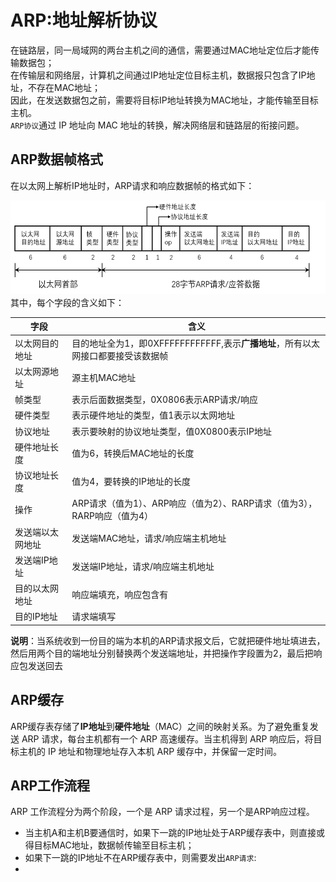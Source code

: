# ARP:地址解析协议  
在链路层，同一局域网的两台主机之间的通信，需要通过MAC地址定位后才能传输数据包；  
在传输层和网络层，计算机之间通过IP地址定位目标主机，数据报只包含了IP地址，不存在MAC地址；  
因此，在发送数据包之前，需要将目标IP地址转换为MAC地址，才能传输至目标主机。  
`ARP协议`通过 IP 地址向 MAC 地址的转换，解决网络层和链路层的衔接问题。

## ARP数据帧格式
在以太网上解析IP地址时，ARP请求和响应数据帧的格式如下：  
<div align=left><img width="700" height="150" src="./images/以太网ARP数据帧格式.png"/></div>   
其中，每个字段的含义如下： 
 
|字段|含义|
|-|-|
|以太网目的地址|目的地址全为1，即0XFFFFFFFFFFFF,表示**广播地址**，所有以太网接口都要接受该数据帧|
|以太网源地址|源主机MAC地址|
|帧类型|表示后面数据类型，0X0806表示ARP请求/响应|
|硬件类型|表示硬件地址的类型，值1表示以太网地址|
|协议地址|表示要映射的协议地址类型，值0X0800表示IP地址|
|硬件地址长度|值为6，转换后MAC地址的长度|
|协议地址长度|值为4，要转换的IP地址的长度|
|操作|ARP请求（值为1）、ARP响应（值为2）、RARP请求（值为3），RARP响应（值为4）|
|发送端以太网地址|发送端MAC地址，请求/响应端主机地址|
|发送端IP地址|发送端IP地址，请求/响应端主机地址|
|目的以太网地址|响应端填充，响应包含有|
|目的IP地址|请求端填写|  

**说明**：当系统收到一份目的端为本机的ARP请求报文后，它就把硬件地址填进去，然后用两个目的端地址分别替换两个发送端地址，并把操作字段置为2，最后把响应包发送回去

## ARP缓存
ARP缓存表存储了**IP地址**到**硬件地址**（MAC）之间的映射关系。为了避免重复发送 ARP 请求，每台主机都有一个 ARP 高速缓存。当主机得到 ARP 响应后，将目标主机的 IP 地址和物理地址存入本机 ARP 缓存中，并保留一定时间。

## ARP工作流程
ARP 工作流程分为两个阶段，一个是 ARP 请求过程，另一个是ARP响应过程。 
- 当主机A和主机B要通信时，如果下一跳的IP地址处于ARP缓存表中，则直接或得目标MAC地址，数据帧传输至目标主机；
- 如果下一跳的IP地址不在ARP缓存表中，则需要发出<span id="ARP请求"></span>`ARP请求`:  
 - 
 



